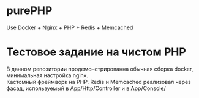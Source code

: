 # purePHP
Use Docker + Nginx + PHP + Redis + Memcached

# Тестовое задание на чистом PHP

В данном репозитории продемонстрированна обычная сборка docker, минимальная настройка nginx. <br/>
Кастомный фреймворк на PHP.
Redis и Memcached реализовал через фасад, используемый в App/Http/Controller и в App/Console/

